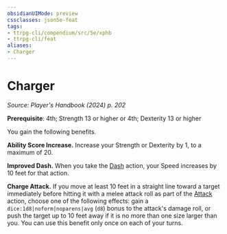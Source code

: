 ```yaml
---
obsidianUIMode: preview
cssclasses: json5e-feat
tags:
- ttrpg-cli/compendium/src/5e/xphb
- ttrpg-cli/feat
aliases:
- Charger
---
```

# Charger
*Source: Player's Handbook (2024) p. 202*  

**Prerequisite**: 4th; Strength 13 or higher or 4th; Dexterity 13 or higher

You gain the following benefits.

**Ability Score Increase.** Increase your Strength or Dexterity by 1, to a maximum of 20.

**Improved Dash.** When you take the [Dash](Інструменти%20ДМ/CLI/rules/actions.md#Dash) action, your Speed increases by 10 feet for that action.

**Charge Attack.** If you move at least 10 feet in a straight line toward a target immediately before hitting it with a melee attack roll as part of the [Attack](Інструменти%20ДМ/CLI/rules/actions.md#Attack) action, choose one of the following effects: gain a `dice:1d8|noform|noparens|avg` (`d8`) bonus to the attack's damage roll, or push the target up to 10 feet away if it is no more than one size larger than you. You can use this benefit only once on each of your turns.